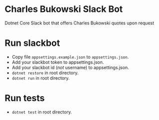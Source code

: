# Charles Bukowski Slack Bot
Dotnet Core Slack bot that offers Charles Bukowski quotes upon request

# Run slackbot
- Copy file `appsettings.example.json` to `appsettings.json`.
- Add your slackbot token to appsettings.json.
- Add your slackbot id (*not* username) to appsettings.json.
- `dotnet restore` in root directory.
- `dotnet run` in root directory.

# Run tests
- `dotnet test` in root directory.